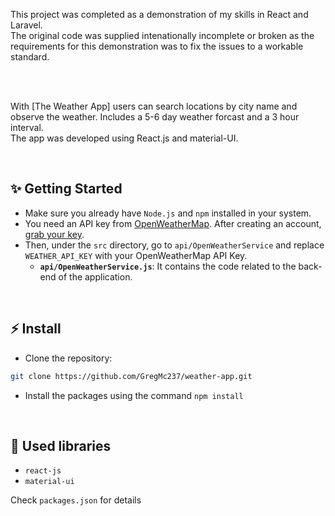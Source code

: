 This project was completed as a demonstration of my skills in React and Laravel.  
The original code was supplied intenationally incomplete or broken as the requirements for this demonstration was to fix the issues to a workable standard.

<br/>
<br/>

With [The Weather App] users can search locations by city name and observe the weather. Includes a 5-6 day weather forcast and a 3 hour interval.
<br />
The app was developed using React.js and material-UI.

<br/>


## ✨ Getting Started

- Make sure you already have `Node.js` and `npm` installed in your system.
- You need an API key from [OpenWeatherMap](https://openweathermap.org/). After creating an account, [grab your key](https://home.openweathermap.org/api_keys).
- Then, under the `src` directory, go to `api/OpenWeatherService` and replace `WEATHER_API_KEY` with your OpenWeatherMap API Key.
  - **`api/OpenWeatherService.js`**: It contains the code related to the back-end of the application.

<br/>

## ⚡ Install

- Clone the repository:

```bash
git clone https://github.com/GregMc237/weather-app.git

```

- Install the packages using the command `npm install`

<br/>

## 📙 Used libraries

- `react-js`
- `material-ui`

Check `packages.json` for details

<br/>


